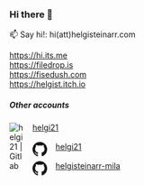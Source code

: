 ### Hi there 👋

📫 Say hi!: hi(att)helgisteinarr.com

<a href="https://hi.its.me">
  https://hi.its.me
</a>
<br>
<a href="https://filedrop.is">
  https://filedrop.is
</a>
<br>
<a href="https://fisedush.com">
  https://fisedush.com
</a>
<br>
<a href="https://helgist.itch.io">
  https://helgist.itch.io
</a>

<h5>Other accounts</h5>
<a href="https://gitlab.com/helgi21">
  <img alt="helgi21 | Gitlab" align="left" width="26px" style="margin-right:15px" src="https://raw.githubusercontent.com/tonka3000/tonka3000/master/assets/gitlab.svg" />
    helgi21
</a>
<br>
<br>
<a href="https://github.com/helgi21">
  <img alt="helgi21 | GitHub" align="left" width="26px" style="margin-right:15px" src="https://raw.githubusercontent.com/github/explore/78df643247d429f6cc873026c0622819ad797942/topics/github/github.png" />
helgi21
</a>
<br>
<br>
<a href="https://github.com/HelgiSteinarr-mila">
  <img alt="HelgiSteinarr-mila | GitHub" align="left" width="26px" style="margin-right:15px" src="https://raw.githubusercontent.com/github/explore/78df643247d429f6cc873026c0622819ad797942/topics/github/github.png" />
helgisteinarr-mila
</a>

<!--
- 🌱 I’m currently learning CS @ Reykjavík University.
- 🔭 I’m currently experimenting with integrating a modern JavaScript pipeline into a Django application to increase my knowledge of modern webapps.
- 💬 Ask me about anything tech related!

- ⚡ Fun fact: Although my main focus for the last ~5years has been computer science related, my main hobby is getting my hands dirty working on cars and also scuba diving!




<br/><br/>

<img alt="Python" align="left" width="30px" style="margin-right:15px" src="https://raw.githubusercontent.com/github/explore/80688e429a7d4ef2fca1e82350fe8e3517d3494d/topics/python/python.png" />
<img alt="JavaScript" align="left" width="26px" style="margin-right:15px" src="https://raw.githubusercontent.com/github/explore/80688e429a7d4ef2fca1e82350fe8e3517d3494d/topics/javascript/javascript.png" />
<img alt="C++" align="left" width="26px" style="margin-right:15px" src="https://raw.githubusercontent.com/github/explore/80688e429a7d4ef2fca1e82350fe8e3517d3494d/topics/cpp/cpp.png" />
<img alt="C#" align="left" width="26px" style="margin-right:15px" src="https://upload.wikimedia.org/wikipedia/commons/0/0d/C_Sharp_wordmark.svg" />
<img alt="Java" align="left" width="26px" style="margin-right:15px" src="https://upload.wikimedia.org/wikipedia/en/3/30/Java_programming_language_logo.svg" />

<br/><br/>

<img alt="Django" align="left" width="80px" style="margin-right:15px" src="https://upload.wikimedia.org/wikipedia/commons/7/75/Django_logo.svg" />
<img alt="Node.js" align="left" width="26px" style="margin-right:15px" src="https://raw.githubusercontent.com/github/explore/80688e429a7d4ef2fca1e82350fe8e3517d3494d/topics/nodejs/nodejs.png" />
<img alt="React, React Native" align="left" width="26px" style="margin-right:15px" src="https://upload.wikimedia.org/wikipedia/commons/a/a7/React-icon.svg" />
<img alt="ElectronJS" align="left" width="26px" style="margin-right:15px" src="https://upload.wikimedia.org/wikipedia/commons/9/91/Electron_Software_Framework_Logo.svg" />
<img alt="Bootstrap" align="left" width="26px" style="margin-right:15px" src="https://upload.wikimedia.org/wikipedia/commons/b/b2/Bootstrap_logo.svg" />
<img alt="SCSS/SASS" align="left" width="35px" style="margin-right:15px" src="https://upload.wikimedia.org/wikipedia/commons/9/96/Sass_Logo_Color.svg" />

<br/><br/>


<img alt="Unity3D" align="left" width="80px" style="margin-right:15px" src="https://upload.wikimedia.org/wikipedia/commons/c/c4/Unity_2021.svg" />
<img alt="CSS3" align="left" width="26px" style="margin-right:15px" src="https://upload.wikimedia.org/wikipedia/commons/d/d5/CSS3_logo_and_wordmark.svg" />

<img alt="Visual Studio Code" align="left" width="26px" style="margin-right:15px" src="https://raw.githubusercontent.com/github/explore/80688e429a7d4ef2fca1e82350fe8e3517d3494d/topics/visual-studio-code/visual-studio-code.png" />

<img alt="Git" align="left" width="26px" style="margin-right:15px" src="https://raw.githubusercontent.com/github/explore/80688e429a7d4ef2fca1e82350fe8e3517d3494d/topics/git/git.png" />
<img alt="HTML5" align="left" width="26px" style="margin-right:15px" src="https://raw.githubusercontent.com/github/explore/80688e429a7d4ef2fca1e82350fe8e3517d3494d/topics/html/html.png" />

<img alt="Markdown" align="left" width="26px" style="margin-right:15px" src="https://raw.githubusercontent.com/github/explore/80688e429a7d4ef2fca1e82350fe8e3517d3494d/topics/markdown/markdown.png" />

-->

<!--
**HelgiSteinarr/HelgiSteinarr** is a ✨ _special_ ✨ repository because its `README.md` (this file) appears on your GitHub profile.

Here are some ideas to get you started:

- 🔭 I’m currently working on ...
- 🌱 I’m currently learning ...
- 👯 I’m looking to collaborate on ...
- 🤔 I’m looking for help with ...
- 💬 Ask me about ...
- 📫 How to reach me: ...
- 😄 Pronouns: ...
- ⚡ Fun fact: ...
-->

